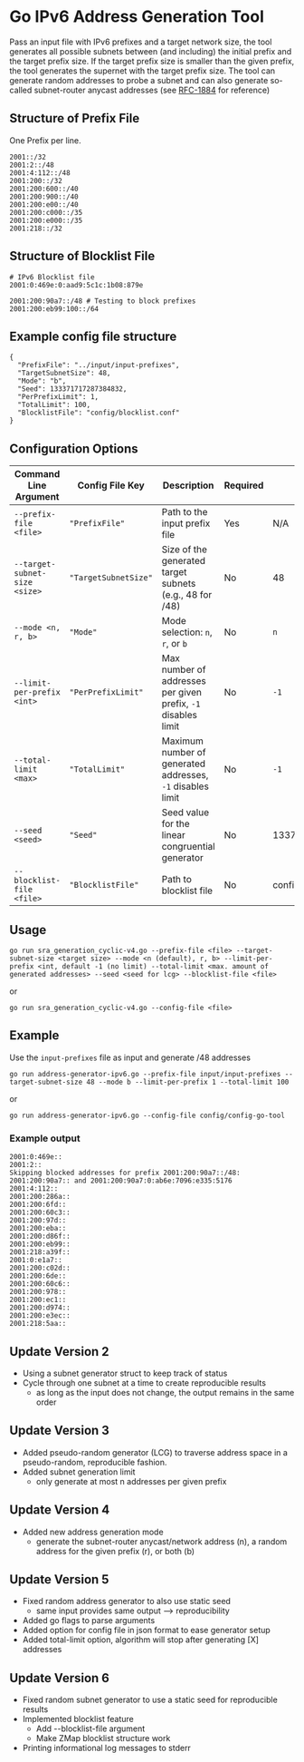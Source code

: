 # Go IPv6 Address Generation Tool
Pass an input file with IPv6 prefixes and a target network size, the tool generates all possible subnets between (and including) the initial prefix and the target prefix size.
If the target prefix size is smaller than the given prefix, the tool generates the supernet with the target prefix size.
The tool can generate random addresses to probe a subnet and can also generate so-called subnet-router anycast addresses (see [RFC-1884](https://datatracker.ietf.org/doc/html/rfc1884) for reference)

## Structure of Prefix File
One Prefix per line.
```
2001::/32
2001:2::/48
2001:4:112::/48
2001:200::/32
2001:200:600::/40
2001:200:900::/40
2001:200:e00::/40
2001:200:c000::/35
2001:200:e000::/35
2001:218::/32
```

## Structure of Blocklist File
```
# IPv6 Blocklist file
2001:0:469e:0:aad9:5c1c:1b08:879e

2001:200:90a7::/48 # Testing to block prefixes
2001:200:eb99:100::/64
```

## Example config file structure
```
{
  "PrefixFile": "../input/input-prefixes",
  "TargetSubnetSize": 48,
  "Mode": "b",
  "Seed": 133371717287384832,
  "PerPrefixLimit": 1,
  "TotalLimit": 100,
  "BlocklistFile": "config/blocklist.conf"
}
```

## Configuration Options
| Command Line Argument           | Config File Key     | Description                                          | Required | Default Value |
|---------------------------------|---------------------|------------------------------------------------------|----------|--------------|
| `--prefix-file <file>`         | `"PrefixFile"`      | Path to the input prefix file                        | Yes      | N/A          |
| `--target-subnet-size <size>`  | `"TargetSubnetSize"`| Size of the generated target subnets (e.g., 48 for /48) | No      | 48          |
| `--mode <n, r, b>`            | `"Mode"`           | Mode selection: `n`, `r`, or `b`         | No       | `n`          |
| `--limit-per-prefix <int>`    | `"PerPrefixLimit"`  | Max number of addresses per given prefix, `-1` disables limit | No       | `-1`         |
| `--total-limit <max>`         | `"TotalLimit"`      | Maximum number of generated addresses, `-1` disables limit | No       | `-1`         |
| `--seed <seed>`               | `"Seed"`           | Seed value for the linear congruential generator   | No       | 1337371717283484832 |
| `--blocklist-file <file>`               | `"BlocklistFile"`           | Path to blocklist file   | No       | configs/blocklist.conf |

## Usage
```
go run sra_generation_cyclic-v4.go --prefix-file <file> --target-subnet-size <target size> --mode <n (default), r, b> --limit-per-prefix <int, default -1 (no limit) --total-limit <max. amount of generated addresses> --seed <seed for lcg> --blocklist-file <file>
```
or
```
go run sra_generation_cyclic-v4.go --config-file <file>
```
## Example
Use the `input-prefixes` file as input and generate /48 addresses
```
go run address-generator-ipv6.go --prefix-file input/input-prefixes --target-subnet-size 48 --mode b --limit-per-prefix 1 --total-limit 100
```
or
```
go run address-generator-ipv6.go --config-file config/config-go-tool 
```
### Example output
```
2001:0:469e::
2001:2::
Skipping blocked addresses for prefix 2001:200:90a7::/48: 2001:200:90a7:: and 2001:200:90a7:0:ab6e:7096:e335:5176
2001:4:112::
2001:200:286a::
2001:200:6fd::
2001:200:60c3::
2001:200:97d::
2001:200:eba::
2001:200:d86f::
2001:200:eb99::
2001:218:a39f::
2001:0:e1a7::
2001:200:c02d::
2001:200:6de::
2001:200:60c6::
2001:200:978::
2001:200:ec1::
2001:200:d974::
2001:200:e3ec::
2001:218:5aa::
```

## Update Version 2
- Using a subnet generator struct to keep track of status
- Cycle through one subnet at a time to create reproducible results
    - as long as the input does not change, the output remains in the same order
## Update Version 3
- Added pseudo-random generator (LCG) to traverse address space in a pseudo-random, reproducible fashion.
- Added subnet generation limit
    - only generate at most n addresses per given prefix
## Update Version 4
- Added new address generation mode
    - generate the subnet-router anycast/network address (n), a random address for the given prefix (r), or both (b)
## Update Version 5
- Fixed random address generator to also use static seed
    - same input provides same output --> reproducibility
- Added go flags to parse arguments
- Added option for config file in json format to ease generator setup
- Added total-limit option, algorithm will stop after generating [X] addresses
## Update Version 6
- Fixed random subnet generator to use a static seed for reproducible results
- Implemented blocklist feature
    - Add --blocklist-file argument
    - Make ZMap blocklist structure work
- Printing informational log messages to stderr
